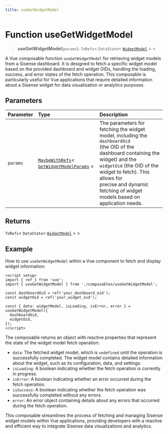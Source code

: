 ```yaml
---
title: useGetWidgetModel
---
```


# Function useGetWidgetModel

> **useGetWidgetModel**(`params`): `ToRefs`\< `DataState`\< [`WidgetModel`](class.WidgetModel.md) \> \>

A Vue composable function `useGetWidgetModel` for retrieving widget models from a Sisense dashboard.
It is designed to fetch a specific widget model based on the provided dashboard and widget OIDs, handling the loading,
success, and error states of the fetch operation. This composable is particularly useful for Vue applications that
require detailed information about a Sisense widget for data visualization or analytics purposes.

## Parameters

| Parameter | Type | Description |
| :------ | :------ | :------ |
| `params` | [`MaybeWithRefs`](../type-aliases/type-alias.MaybeWithRefs.md)\< [`GetWidgetModelParams`](../interfaces/interface.GetWidgetModelParams.md) \> | The parameters for fetching the widget model, including the `dashboardOid`<br />(the OID of the dashboard containing the widget) and the `widgetOid` (the OID of the widget to fetch). This allows for<br />precise and dynamic fetching of widget models based on application needs. |

## Returns

`ToRefs`\< `DataState`\< [`WidgetModel`](class.WidgetModel.md) \> \>

## Example

How to use `useGetWidgetModel` within a Vue component to fetch and display widget information:
```vue
<script setup>
import { ref } from 'vue';
import { useGetWidgetModel } from './composables/useGetWidgetModel';

const dashboardOid = ref('your_dashboard_oid');
const widgetOid = ref('your_widget_oid');

const { data: widgetModel, isLoading, isError, error } = useGetWidgetModel({
  dashboardOid,
  widgetOid,
});
</script>
```

The composable returns an object with reactive properties that represent the state of the widget model fetch operation:
- `data`: The fetched widget model, which is `undefined` until the operation is successfully completed. The widget model
  contains detailed information about the widget, such as its configuration, data, and settings.
- `isLoading`: A boolean indicating whether the fetch operation is currently in progress.
- `isError`: A boolean indicating whether an error occurred during the fetch operation.
- `isSuccess`: A boolean indicating whether the fetch operation was successfully completed without any errors.
- `error`: An error object containing details about any errors that occurred during the fetch operation.

This composable streamlines the process of fetching and managing Sisense widget models within Vue applications, providing
developers with a reactive and efficient way to integrate Sisense data visualizations and analytics.
